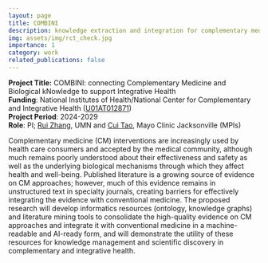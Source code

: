 ```yaml
---
layout: page
title: COMBINI
description: knowledge extraction and integration for complementary medicine and integrative health
img: assets/img/rct_check.jpg
importance: 1
category: work
related_publications: false
---
```


<b>Project Title:</b> COMBINI: connecting Complementary Medicine and Biological kNowledge to support Integrative Health<br>
<b>Funding</b>: National Institutes of Health/National Center for Complementary and Integrative Health (<a href="https://reporter.nih.gov/search/CUrvF8wydEaPadt4gpzU8Q/project-details/10941569">U01AT012871</a>)<br>
<b>Project Period</b>: 2024-2029<br>
<b>Role</b>: PI; <a href="https://med.umn.edu/bio/rui-zhang">Rui Zhang</a>, UMN and <a href="https://www.mayo.edu/research/faculty/tao-cui-ph-d/bio-20563927">Cui Tao</a>, Mayo Clinic Jacksonville (MPIs) <br>

Complementary medicine (CM) interventions are increasingly used by health care consumers and accepted by the medical community, although much remains poorly understood about their effectiveness and safety as well as the underlying biological mechanisms through which they affect health and well-being. Published literature is a growing source of evidence on CM approaches; however, much of this evidence remains in unstructured text in specialty journals, creating barriers for effectively integrating the evidence with conventional medicine. The proposed research will develop informatics resources (ontology, knowledge graphs) and literature mining tools to consolidate the high-quality evidence on CM approaches and integrate it with conventional medicine in a machine-readable and AI-ready form, and will demonstrate the utility of these resources for knowledge management and scientific discovery in complementary and integrative health. <br>
